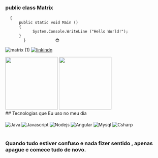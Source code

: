 ###       public class Matrix
      { 
          public static void Main () 
          { 
                System.Console.WriteLine ("Hello World!");
          }
            }             😎

![matrix (1)](https://github.com/Eversonnatan/Eversonnatan/assets/106198940/606d7bec-0a8d-4f55-9319-a1c04b44d210)
[![linkindn](https://img.shields.io/badge/LinkedIn-0077B5?style=for-the-badge&logo=linkedin&logoColor=white)](https://www.linkedin.com/in/everson-dos-santos-6b19aa150/) 
<div>
<img height="165em" src="https://github-readme-stats.vercel.app/api?username=Eversonnatan&theme=tokyonight&hide_border=false&include_all_commits=false&count_private=false"/>
<img height="165em" src="https://github-readme-stats.vercel.app/api/top-langs/?username=Eversonnatan&theme=tokyonight&hide_border=false&include_all_commits=false&count_private=false&layout=compact"/>
      
</div>
## Tecnologias que Eu uso no meu dia

<div style="display: inline_block"><br/><img align="center"alt="Java" src="https://img.shields.io/badge/Java-ED8B00?style=for-the-badge&logo=openjdk&logoColor=white"/>
<img align="center"alt="Javascript" src="https://img.shields.io/badge/JavaScript-323330?style=for-the-badge&logo=javascript&logoColor=F7DF1E"/>
<img align="center"alt="Nodejs" src="https://img.shields.io/badge/Node.js-43853D?style=for-the-badge&logo=node.js&logoColor=white"/>
<img align="center"alt="Angular" src="https://img.shields.io/badge/Angular-DD0031?style=for-the-badge&logo=angular&logoColor=whiteo"/>
<img align="center"alt="Mysql" src="https://img.shields.io/badge/MySQL-00000F?style=for-the-badge&logo=mysql&logoColor=white"/>
<img align="center"alt="Csharp" src="https://img.shields.io/badge/C%23-239120?style=for-the-badge&logo=c-sharp&logoColor=white"/>
</div><br/>

### Quando tudo estiver confuso e nada fizer sentido , apenas apague e comece tudo de novo.


